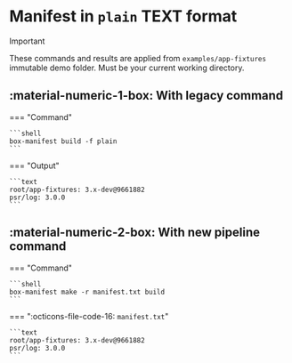 <!-- markdownlint-disable MD013 MD033 -->
# Manifest in `plain` TEXT format

> [!IMPORTANT]
>
> These commands and results are applied from `examples/app-fixtures` immutable demo folder.
> Must be your current working directory.

## :material-numeric-1-box: With legacy command

=== "Command"

    ```shell
    box-manifest build -f plain
    ```

=== "Output"

    ```text
    root/app-fixtures: 3.x-dev@9661882
    psr/log: 3.0.0
    ```

## :material-numeric-2-box: With new pipeline command

=== "Command"

    ```shell
    box-manifest make -r manifest.txt build
    ```

=== ":octicons-file-code-16: `manifest.txt`"

    ```text
    root/app-fixtures: 3.x-dev@9661882
    psr/log: 3.0.0
    ```
